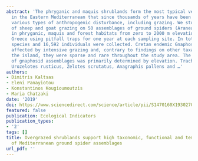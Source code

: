 ```yaml
---
abstract: 'The phryganic and maquis shrublands form the most typical vegetal formations
  in the Eastern Mediterranean that since thousands of years have been subject to
  various types of anthropogenic disturbance, including grazing. We studied the impact
  of sheep and goat grazing on 50 assemblages of ground spiders (Araneae: Gnaphosidae)
  in phryganic, maquis and forest habitats from zero to 2000 m elevation on Crete,
  Greece using pitfall traps for one year at each sampling site. In total, 58 gnaphosid
  species and 16,592 individuals were collected. Cretan endemic Gnaphosidae were negatively
  affected by intensive grazing and, contrary to findings on other taxa studied on
  the island, they were sparse and rare throughout the study area. The species composition
  of gnaphosid assemblages was primarily determined by elevation. Trachyzelotes lyonneti,
  Urozelotes rusticus, Zelotes scrutatus, Anagraphis pallens and …'
authors:
- Dimitris Kaltsas
- Eleni Panayiotou
- Konstantinos Kougioumoutzis
- Maria Chatzaki
date: '2019'
doi: https://www.sciencedirect.com/science/article/pii/S1470160X19302705
featured: false
publication: Ecological Indicators
publication_types:
- '2'
tags: []
title: Overgrazed shrublands support high taxonomic, functional and temporal diversity
  of Mediterranean ground spider assemblages
url_pdf: ''
---
```

